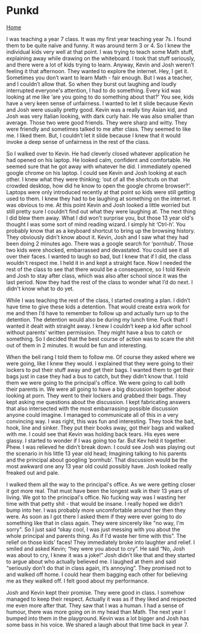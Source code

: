 # Punkd
[Home](../../index.md)

I was teaching a year 7 class. It was my first year teaching year 7s. I found them to be quite naïve and funny. It was around term 3 or 4. So I knew the individual kids very well at that point. I was trying to teach some Math stuff, explaining away while drawing on the whiteboard. I took that stuff seriously, and there were a lot of kids trying to learn. Anyway, Kevin and Josh weren’t feeling it that afternoon. They wanted to explore the internet. Hey, I get it. Sometimes you don’t want to learn Math - fair enough. But I was a teacher, and I couldn’t allow that. So when they burst out laughing and loudly interrupted everyone's attention, I had to do something. Every kid was looking at me like ‘are you going to do something about that?’ You see, kids have a very keen sense of unfairness. I wanted to let it slide because Kevin and Josh were usually pretty good. Kevin was a really tiny Asian kid, and Josh was very Italian looking, with dark curly hair. He was also smaller than average. Those two were good friends. They were sharp and witty. They were friendly and sometimes talked to me after class. They seemed to like me. I liked them. But, I couldn’t let it slide because I knew that it would invoke a deep sense of unfairness in the rest of the class.

So I walked over to Kevin. He had cleverly closed whatever application he had opened on his laptop. He looked calm, confident and comfortable. He seemed sure that he got away with whatever he did. I immediately opened google chrome on his laptop. I could see Kevin and Josh looking at each other. I knew what they were thinking; ‘out of all the shortcuts on that crowded desktop, how did he know to open the google chrome browser?’. Laptops were only introduced recently at that point so kids were still getting used to them. I knew they had to be laughing at something on the internet. It was obvious to me. At this point Kevin and Josh looked a little worried but still pretty sure I couldn’t find out what they were laughing at. The next thing I did blew them away. What I did won’t surprise you, but those 13 year old's thought I was some sort of mind reading wizard. I simply hit ‘Ctrl-h’. You probably know that as a keyboard shortcut to bring up the browsing history. They obviously didn’t know about it. Kevin, Josh and I saw what they had been doing 2 minutes ago. There was a google search for ‘pornhub’. Those two kids were shocked, embarrassed and devastated. You could see it all over their faces. I wanted to laugh so bad, but I knew that if I did, the class wouldn't respect me. I held it in and kept a straight face. Now I needed the rest of the class to see that there would be a consequence, so I told Kevin and Josh to stay after class, which was also after school since it was the last period. Now they had the rest of the class to wonder what I’d do next. I didn't know what to do yet.

While I was teaching the rest of the class, I started creating a plan. I didn’t have time to give these kids a detention. That would create extra work for me and then I’d have to remember to follow up and actually turn up to the detention. The detention would also be during my lunch time. Fuck that! I wanted it dealt with straight away. I knew I couldn’t keep a kid after school without parents' written permission. They might have a bus to catch or something. So I decided that the best course of action was to scare the shit out of them in 2 minutes. It would be fun and interesting.

When the bell rang I told them to follow me. Of course they asked where we were going, like I knew they would. I explained that they were going to their lockers to put their stuff away and get their bags. I wanted them to get their bags just in case they had a bus to catch, but they didn’t know that. I told them we were going to the principal's office. We were going to call both their parents in. We were all going to have a big discussion together about looking at porn. They went to their lockers and grabbed their bags. They kept asking me questions about the discussion. I kept fabricating answers that also intersected with the most embarrassing possible discussion anyone could imagine. I managed to communicate all of this in a very convincing way. I was right, this was fun and interesting. They took the bait, hook, line and sinker. They put their books away, got their bags and walked with me. I could see that Kevin was holding back tears. His eyes were glassy. I started to wonder if I was going too far. But Kev held it together. Phew. I was relieved he didn’t break down. I could see Josh was playing out the scenario in his little 13 year old head; Imagining talking to his parents and the principal about googling ‘pornhub’. That discussion would be the most awkward one any 13 year old could possibly have. Josh looked really freaked out and pale.

I walked them all the way to the principal's office. As we were getting closer it got more real. That must have been the longest walk in their 13 years of living. We got to the principal's office. No fucking way was I wasting her time with that petty shit - that would be insane. I really hoped we didn’t bump into her. I was probably more uncomfortable around her then they were. As soon as I got there I asked them if they were ever going to do something like that in class again. They were sincerely like "no way, I'm sorry". So I just said “okay cool, I was just messing with you about the whole principal and parents thing. As if I'd waste her time with this”. The relief on those kids' faces! They immediately broke into laughter and relief. I smiled and asked Kevin; “hey were you about to cry”. He said “No, Josh was about to cry, I knew it was a joke!” Josh didn’t like that and they started to argue about who actually believed me. I laughed at them and said “seriously don’t do that in class again, it’s annoying”. They promised not to and walked off home. I could hear them bagging each other for believing me as they walked off. I felt good about my performance.

Josh and Kevin kept their promise. They were good in class. I somehow managed to keep their respect. Actually it was as if they liked and respected me even more after that. They saw that I was a human. I had a sense of humour, there was more going on in my head than Math. The next year I bumped into them in the playground. Kevin was a lot bigger and Josh has some bass in his voice. We shared a laugh about that time back in year 7.